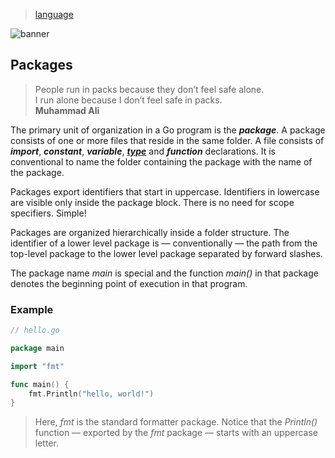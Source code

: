 > [language](../)

![banner](/go/photos/banner.png)

## Packages

> People run in packs because they don’t feel safe alone.  
> I run alone because I don’t feel safe in packs.  
> **Muhammad Ali**

The primary unit of organization in a Go program is the ***package***.
A package consists of one or more files that reside in the same folder.
A file consists of ***import***, ***constant***, ***variable***,
[***type***](../types) and ***function*** declarations.
It is conventional to name the folder containing the package with
the name of the package.

Packages export identifiers that start in uppercase.
Identifiers in lowercase are visible only inside the package block.
There is no need for scope specifiers.  Simple!

Packages are organized hierarchically inside a folder structure.
The identifier of a lower level package is — conventionally —
the path from the top-level package to the lower level package
separated by forward slashes.

The package name _main_ is special and the function _main()_ in
that package denotes the beginning point of execution in that program.

### Example

```go
// hello.go

package main

import "fmt"

func main() {
    fmt.Println("hello, world!")
}
```

> Here, _fmt_ is the standard formatter package.
> Notice that the _Println()_ function — exported by
> the _fmt_ package — starts with an uppercase letter.
